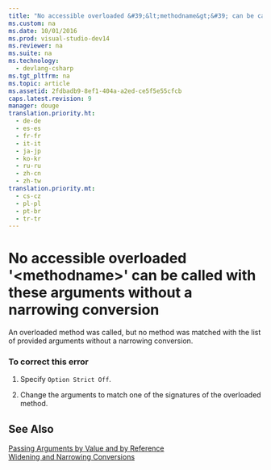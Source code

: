```yaml
---
title: "No accessible overloaded &#39;&lt;methodname&gt;&#39; can be called with these arguments without a narrowing conversion"
ms.custom: na
ms.date: 10/01/2016
ms.prod: visual-studio-dev14
ms.reviewer: na
ms.suite: na
ms.technology: 
  - devlang-csharp
ms.tgt_pltfrm: na
ms.topic: article
ms.assetid: 2fdbadb9-8ef1-404a-a2ed-ce5f5e55cfcb
caps.latest.revision: 9
manager: douge
translation.priority.ht: 
  - de-de
  - es-es
  - fr-fr
  - it-it
  - ja-jp
  - ko-kr
  - ru-ru
  - zh-cn
  - zh-tw
translation.priority.mt: 
  - cs-cz
  - pl-pl
  - pt-br
  - tr-tr
---
```

# No accessible overloaded &#39;&lt;methodname&gt;&#39; can be called with these arguments without a narrowing conversion
An overloaded method was called, but no method was matched with the list of provided arguments without a narrowing conversion.  
  
### To correct this error  
  
1.  Specify `Option Strict Off`.  
  
2.  Change the arguments to match one of the signatures of the overloaded method.  
  
## See Also  
 [Passing Arguments by Value and by Reference](../Topic/Passing%20Arguments%20by%20Value%20and%20by%20Reference%20\(Visual%20Basic\).md)   
 [Widening and Narrowing Conversions](../Topic/Widening%20and%20Narrowing%20Conversions%20\(Visual%20Basic\).md)